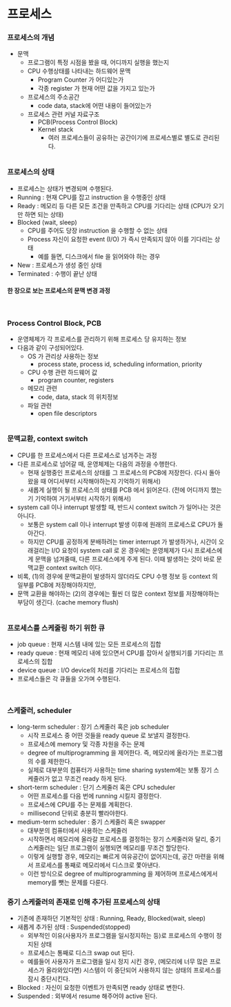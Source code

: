 # 프로세스

### 프로세스의 개념

* 문맥
  * 프로그램이 특정 시점을 봤을 때, 어디까지 실행을 했는지
  * CPU 수행상태를 나타내는 하드웨어 문맥
    * Program Counter 가 어디있는가
    * 각종 register 가 현재 어떤 값을 가지고 있는가
  * 프로세스의 주소공간
    * code data, stack에 어떤 내용이 들어있는가
  * 프로세스 관련 커널 자료구조
    * PCB(Process Control Block)
    * Kernel stack
      * 여러 프로세스들이 공유하는 공간이기에 프로세스별로 별도로 관리된다.

<figure><img src="../../.gitbook/assets/image (7) (2).png" alt=""><figcaption></figcaption></figure>



### 프로세스의 상태

* 프로세스는 상태가 변경되며 수행된다.
* Running : 현재 CPU를 잡고 instruction 을 수행중인 상태
* Ready : 메모리 등 다른 모든 조건을 만족하고 CPU를 기다리는 상태 (CPU가 오기만 하면 되는 상태)
* Blocked (wait, sleep)
  * CPU를 주어도 당장 instruction 을 수행할 수 없는 상태
  * Process 자신이 요청한 event (I/O) 가 즉시 만족되지 않아 이를 기다리는 상태
    * 예를 들면, 디스크에서 file 을 읽어와야 하는 경우
* New : 프로세스가 생성 중인 상태
* Terminated : 수행이 끝난 상태

#### 한 장으로 보는 프로세스의 문맥 변경 과정

<figure><img src="../../.gitbook/assets/image (5) (1).png" alt=""><figcaption></figcaption></figure>

<figure><img src="../../.gitbook/assets/image (13) (1).png" alt=""><figcaption></figcaption></figure>



### Process Control Block, PCB

* 운영체제가 각 프로세스를 관리하기 위해 프로세스 당 유지하는 정보
* 다음과 같이 구성되어있다.
  * OS 가 관리상 사용하는 정보
    * process state, process id, scheduling information, priority
  * CPU 수행 관련 하드웨어 값
    * program counter, registers
  * 메모리 관련
    * code, data, stack 의 위치정보
  * 파일 관련
    * open file descriptors

<figure><img src="../../.gitbook/assets/image (15) (1).png" alt=""><figcaption></figcaption></figure>



### 문맥교환, context switch

* CPU를 한 프로세스에서 다른 프로세스로 넘겨주는 과정
* 다른 프로세스로 넘어갈 때, 운영체제는 다음의 과정을 수행한다.
  * 현재 실행중인 프로세스의 상태를 그 프로세스의 PCB에 저장한다. (다시 돌아왔을 때 어디서부터 시작해야하는지 기억하기 위해서)
  * 새롭게 실행이 될 프로세스의 상태를 PCB 에서 읽어온다. (전에 어디까지 했는기 기억하여 거기서부터 시작하기 위해서)
* system call 이나 interrupt 발생할 때, 반드시 context switch 가 일어나는 것은 아니다.
  * 보통은 system call 이나 interrupt 발생 이후에 원래의 프로세스로 CPU가 돌아간다.
  * 하지만 CPU를 공정하게 분배하려는 timer interrupt 가 발생하거나, 시간이 오래걸리는 I/O 요청이 system call 로 온 경우에는 운영체제가 다시 프로세스에게 문맥을 넘겨줄때, 다른 프로세스에게 주게 된다. 이때 발생하는 것이 바로 문맥교환 context switch 이다.
* 비록, (1)의 경우에 문맥교환이 발생하지 않더라도 CPU 수행 정보 등 context 의 일부를 PCB에 저장해야하지만,
* 문맥 교환을 해야하는 (2)의 경우에는 훨씬 더 많은 context 정보를 저장해야하는 부담이 생긴다. (cache memory flush)

&#x20;

<figure><img src="../../.gitbook/assets/image (14).png" alt=""><figcaption></figcaption></figure>



### 프로세스를 스케줄링 하기 위한 큐

* job queue : 현재 시스템 내에 있는 모든 프로세스의 집합
* ready queue : 현재 메모리 내에 있으면서 CPU를 잡아서 실행되기를 기다리는 프로세스의 집합
* device queue : I/O device의 처리를 기다리는 프로세스의 집합
* 프로세스들은 각 큐들을 오가며 수행된다.

<figure><img src="../../.gitbook/assets/image (9) (2).png" alt=""><figcaption></figcaption></figure>

<figure><img src="../../.gitbook/assets/image (2) (1).png" alt=""><figcaption></figcaption></figure>



### 스케줄러, scheduler

* long-term scheduler : 장기 스케줄러 혹은 job scheduler
  * 시작 프로세스 중 어떤 것들을 ready queue 로 보낼지 결정한다.
  * 프로세스에 memory 및 각종 자원을 주는 문제
  * degree of multiprogramming 을 제어한다. 즉, 메모리에 올라가는 프로그램의 수를 제한한다.
  * 실제로 대부분의 컴퓨터가 사용하는 time sharing system에는 보통 장기 스케줄러가 없고 무조건 ready 하게 된다.
* short-term scheduler : 단기 스케줄러 혹은 CPU scheduler
  * 어떤 프로세스를 다음 번에 running 시킬지 결정한다.
  * 프로세스에 CPU를 주는 문제를 계획한다.
  * millisecond 단위로 충분히 빨라야한다.
* medium-term scheduler : 중기 스케줄러 혹은 swapper
  * 대부분의 컴퓨터에서 사용하는 스케줄러
  * 시작하면서 메모리에 올라갈 프로세스를 결정하는 장기 스케줄러와 달리, 중기 스케줄러는 일단 프로그램이 실행되면 메모리를 무조건 할당한다.
  * 이렇게 실행할 경우, 메모리는 빠르게 여유공간이 없어지는데, 공간 마련을 위해서 프로세스를 통째로 메모리에서 디스크로 쫓아낸다.
  * 이런 방식으로 degree of multiprogramming 을 제어하며 프로세스에게서 memory를 뺏는 문제를 다룬다.

### 중기 스케줄러의 존재로 인해 추가된 프로세스의 상태

* 기존에 존재하던 기본적인 상태 : Running, Ready, Blocked(wait, sleep)
* 새롭게 추가된 상태 : Suspended(stopped)
  * 외부적인 이유(사용자가 프로그램을 일시정지하는 등)로 프로세스의 수행이 정지된 상태
  * 프로세스는 통째로 디스크 swap out 된다.
  * 예를들어 사용자가 프로그램을 일시 정지 시킨 경우, (메모리에 너무 많은 프로세스가 올라와있다면) 시스템이 이 중단되어 사용하지 않는 상태의 프로세스를 잠시 중단시킨다.
* Blocked : 자신이 요청한 이벤트가 만족되면 ready 상태로 변한다.
* Suspended : 외부에서 resume 해주어야 active 된다.

<figure><img src="../../.gitbook/assets/image (12) (1).png" alt=""><figcaption></figcaption></figure>
